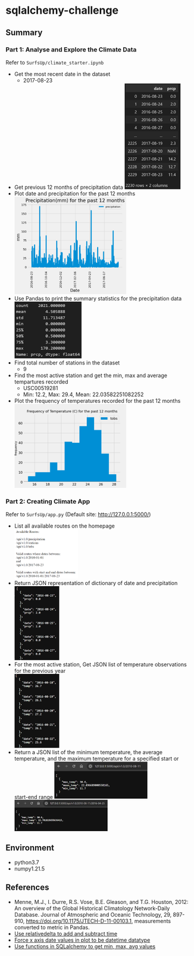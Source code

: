 # sqlalchemy-challenge

## Summary

### Part 1: Analyse and Explore the Climate Data

Refer to `SurfsUp/climate_starter.ipynb`

* Get the most recent date in the dataset
  * 2017-08-23
* Get previous 12 months of precipitation data
  <img src="SurfsUp/Images/precip_12mth_prior_tbl.png" alt="Frequency of temperature (C) recorded for the past 12 months" width="150">
* Plot date and precipitation for the past 12 months
  <img src="SurfsUp/Images/precip_past_12mth.png" alt="Precipitation (mm) for past 12 months" width="300">
* Use Pandas to print the summary statistics for the precipitation data  
  <img src="SurfsUp/Images/precip_smy_stats.png" alt="Precipitation (mm) for past 12 months" width="180">
* Find total number of stations in the dataset
  * 9
* Find the most active station and get the min, max and average tempartures recorded
  * USC00519281
  * Min: 12.2, Max: 29.4, Mean: 22.03582251082252
* Plot the frequency of temperatures recorded for the past 12 months
  <img src="SurfsUp/Images/freq_temp_recorded.png" alt="Frequency of temperature (C) recorded for the past 12 months" width="300">

### Part 2: Creating Climate App

Refer to `SurfsUp/app.py`
(Default site: <http://127.0.0.1:5000/>)

* List all available routes on the homepage  
  <img src="SurfsUp/Images/app_homepage.png" alt="Frequency of temperature (C) recorded for the past 12 months" width="170">
* Return JSON representation of dictionary of date and precipitation  
  <img src="SurfsUp/Images/app_precip_dict.png" alt="Frequency of temperature (C) recorded for the past 12 months" width="120">
* For the most active station, Get JSON list of temperature observations for the previous year  
  <img src="SurfsUp/Images/app_active_station.png" alt="Frequency of temperature (C) recorded for the past 12 months" width="120">
* Return a JSON list of the minimum temperature, the average temperature, and the maximum temperature for a specified start or start-end range
  <img src="SurfsUp/Images/app_startdate.png" alt="Frequency of temperature (C) recorded for the past 12 months" width="250">
  <img src="SurfsUp/Images/app_startdate_enddate.png" alt="Frequency of temperature (C) recorded for the past 12 months" width="250">

## Environment

* python3.7
* numpy1.21.5

## References

* Menne, M.J., I. Durre, R.S. Vose, B.E. Gleason, and T.G. Houston, 2012: An overview of the Global Historical Climatology Network-Daily Database. Journal of Atmospheric and Oceanic Technology, 29, 897-910, <https://doi.org/10.1175/JTECH-D-11-00103.1>, measurements converted to metric in Pandas.
* [Use relativedelta to add and subtract time](https://www.geeksforgeeks.org/how-to-add-and-subtract-days-using-datetime-in-python/)
* [Force x axis date values in plot to be datetime datatype](https://stackoverflow.com/questions/26358200/xticks-by-pandas-plot-rename-with-the-string)
* [Use functions in SQLalchemy to get min, max, avg values](https://stackoverflow.com/questions/7133007/sqlalchemy-get-max-min-avg-values-from-a-table)
